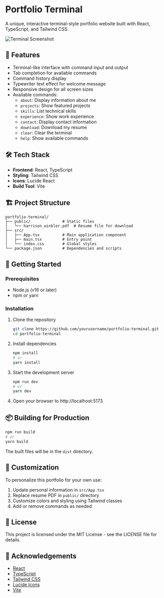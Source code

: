 # Portfolio Terminal

A unique, interactive terminal-style portfolio website built with React, TypeScript, and Tailwind CSS.

![Terminal Screenshot](https://i.imgur.com/TBD.png)

## 🚀 Features

- Terminal-like interface with command input and output
- Tab completion for available commands
- Command history display
- Typewriter text effect for welcome message
- Responsive design for all screen sizes
- Available commands:
  - `about`: Display information about me
  - `projects`: Show featured projects
  - `skills`: List technical skills
  - `experience`: Show work experience
  - `contact`: Display contact information
  - `download`: Download my resume
  - `clear`: Clear the terminal
  - `help`: Show available commands

## 🛠️ Tech Stack

- **Frontend**: React, TypeScript
- **Styling**: Tailwind CSS
- **Icons**: Lucide React
- **Build Tool**: Vite

## 🏗️ Project Structure

```
portfolio-terminal/
├── public/              # Static files
│   └── harrison_winkler.pdf  # Resume file for download
├── src/
│   ├── App.tsx          # Main application component
│   ├── main.tsx         # Entry point
│   └── index.css        # Global styles
└── package.json         # Dependencies and scripts
```

## 🚦 Getting Started

### Prerequisites

- Node.js (v16 or later)
- npm or yarn

### Installation

1. Clone the repository
   ```bash
   git clone https://github.com/yourusername/portfolio-terminal.git
   cd portfolio-terminal
   ```

2. Install dependencies
   ```bash
   npm install
   # or
   yarn install
   ```

3. Start the development server
   ```bash
   npm run dev
   # or
   yarn dev
   ```

4. Open your browser to http://localhost:5173

## 📦 Building for Production

```bash
npm run build
# or
yarn build
```

The built files will be in the `dist` directory.

## 🔧 Customization

To personalize this portfolio for your own use:

1. Update personal information in `src/App.tsx`
2. Replace resume PDF in `public/` directory
3. Customize colors and styling using Tailwind classes
4. Add or remove commands as needed

## 📄 License

This project is licensed under the MIT License - see the LICENSE file for details.

## 🤝 Acknowledgements

- [React](https://reactjs.org/)
- [TypeScript](https://www.typescriptlang.org/)
- [Tailwind CSS](https://tailwindcss.com/)
- [Lucide Icons](https://lucide.dev/)
- [Vite](https://vitejs.dev/)
